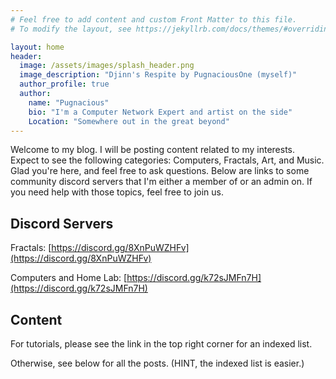 ```yaml
---
# Feel free to add content and custom Front Matter to this file.
# To modify the layout, see https://jekyllrb.com/docs/themes/#overriding-theme-defaults

layout: home
header:
  image: /assets/images/splash_header.png
  image_description: "Djinn's Respite by PugnaciousOne (myself)"
  author_profile: true
  author:
    name: "Pugnacious"
    bio: "I'm a Computer Network Expert and artist on the side"
    Location: "Somewhere out in the great beyond"
---
```

Welcome to my blog.  I will be posting content related to my interests.  Expect to see the following categories: Computers, Fractals, Art, and Music.  Glad you're here, and feel free to ask questions.  Below are links to some community discord servers that I'm either a member of or an admin on.  If you need help with those topics, feel free to join us.

## Discord Servers

Fractals: [https://discord.gg/8XnPuWZHFv](https://discord.gg/8XnPuWZHFv)

Computers and Home Lab: [https://discord.gg/k72sJMFn7H](https://discord.gg/k72sJMFn7H)


## Content

For tutorials, please see the link in the top right corner for an indexed list.

Otherwise, see below for all the posts.  (HINT, the indexed list is easier.)
